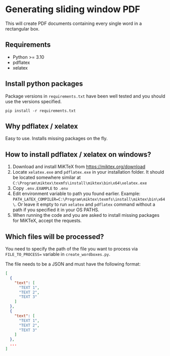 # Generating sliding window PDF

This will create PDF documents containing every single word in a rectangular box. 

## Requirements

* Python >= 3.10
* pdflatex
* xelatex

## Install python packages

Package versions in `requirements.txt` have been well tested and you should use the versions specified.

```shell
pip install -r requirements.txt
```

## Why pdflatex / xelatex

Easy to use. Installs missing packages on the fly.

## How to install pdflatex / xelatex on windows?

1. Download and install MiKTeX from https://miktex.org/download
2. Locate `xelatex.exe` and `pdflatex.exe` in your installation folder. It should be located somewhere similar at `C:\Program\miktex\texmfs\install\miktex\bin\x64\xelatex.exe`
3. Copy `.env.EXAMPLE` to `.env`
4. Edit environment variable to path you found earlier. Example: `PATH_LATEX_COMPILER=C:\Program\miktex\texmfs\install\miktex\bin\x64\`. Or leave it empty to run `xelatex` and `pdflatex` command without a path if you specified it in your OS PATHS.
5. When running the code and you are asked to install missing packages for MiKTeX, accept the requests.

## Which files will be processed?

You need to specify the path of the file you want to process via `FILE_TO_PROCESS=` variable in `create_wordboxes.py`.

The file needs to be a JSON and must have the following format:

```json
[
  {
    "text": [
      "TEXT 1",
      "TEXT 2",
      "TEXT 3"
    ]
  },
  {
    "text": [
      "TEXT 1",
      "TEXT 2",
      "TEXT 3"
    ]
  },
  ...
]
```